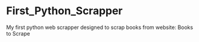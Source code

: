 # First_Python_Scrapper
My first python web scrapper designed to scrap books from website: Books to Scrape
